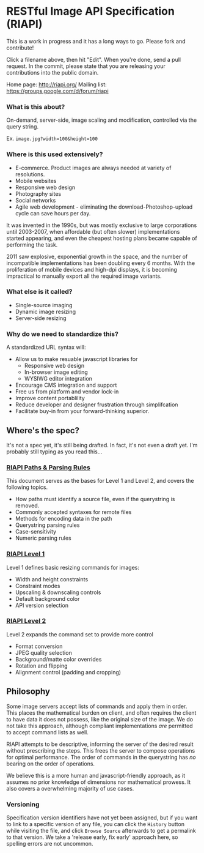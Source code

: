 # RESTful Image API Specification (RIAPI)

This is a work in progress and it has a long ways to go. Please fork and contribute!

Click a filename above, then hit "Edit". When you're done, send a pull request. In the commit, please state that you are releasing your contributions into the public domain.

Home page: http://riapi.org/
Mailing list: https://groups.google.com/d/forum/riapi

### What is this about?

On-demand, server-side, image scaling and modification, controlled via the query string.

Ex. `image.jpg?width=100&height=100`

### Where is this used extensively?

* E-commerce. Product images are always needed at variety of resolutions.
* Mobile websites
* Responsive web design
* Photography sites
* Social networks
* Agile web development - eliminating the download-Photoshop-upload cycle can save hours per day.

It was invented in the 1990s, but was mostly exclusive to large corporations until 2003-2007, when affordable (but often slower) implementations started appearing, and even the cheapest hosting plans became capable of performing the task.

2011 saw explosive, exponential growth in the space, and the number of incompatible implementations has been doubling every 6 months. With the proliferation of mobile devices and high-dpi displays, it is becoming impractical to manually export all the required image variants.

### What else is it called?

* Single-source imaging
* Dynamic image resizing
* Server-side resizing


### Why do we need to standardize this?

A standardized URL syntax will:

* Allow us to make resuable javascript libraries for
  * Responsive web design
  * In-browser image editing
  * WYSIWG editor integration
* Encourage CMS integration and support
* Free us from platform and vendor lock-in
* Improve content portablility
* Reduce developer and designer frustration through simplifcation
* Facilitate buy-in from your forward-thinking superior.

## Where's the spec? 

It's not a spec yet, it's still being drafted. In fact, it's not even a draft yet. I'm probably still typing as you read this...

### [RIAPI Paths & Parsing Rules](https://github.com/riapi/riapi/blob/master/parsing.md)

This document serves as the bases for Level 1 and Level 2, and covers the following topics.

* How paths must identify a source file, even if the querystring is removed.
* Commonly accepted syntaxes for remote files
* Methods for encoding data in the path
* Querystring parsing rules
* Case-sensitivity
* Numeric parsing rules

### [RIAPI Level 1](https://github.com/riapi/riapi/blob/master/level-1.md)

Level 1 defines basic resizing commands for images:

* Width and height constraints
* Constraint modes
* Upscaling & downscaling controls
* Default background color
* API version selection

### [RIAPI Level 2](https://github.com/riapi/riapi/blob/master/level-2.md)

Level 2 expands the command set to provide more control

* Format conversion
* JPEG quality selection
* Background/matte color overrides
* Rotation and flipping
* Alignment control (padding and cropping)


## Philosophy

Some image servers accept lists of commands and apply them in order. This places the mathematical burden on client, and often requires the client to have data it does not possess, like the original size of the image. We do not take this approach, although compliant implementations *are* permitted to accept command lists as well.

RIAPI attempts to be descriptive, informing the server of the desired result without prescribing the steps. This frees the server to compose operations for optimal performance. The order of commands in the querystring has *no* bearing on the order of operations. 

We believe this is a more human and javascript-friendly approach, as it assumes no prior knowledge of dimensions nor mathematical prowess. It also covers a overwhelming majority of use cases. 

### Versioning

Specification version identifiers have not yet been assigned, but if you want to link to a specific version of any file, you can click the `History` button while visiting the file, and click `Browse Source` afterwards to get a permalink to that version. We take a 'release early, fix early' approach here, so spelling errors are not uncommon. 


